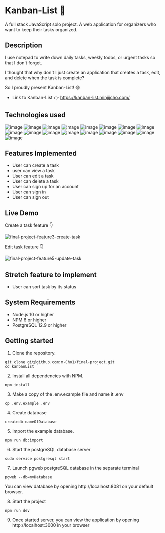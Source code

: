 # Kanban-List :memo:

A full stack JavaScript solo project.
A web application for organizers who want to keep their tasks organized.

## Description
I use notepad to write down daily tasks, weekly todos, or urgent tasks so that I don't forget.

I thought that why don't I just create an application that creates a task, edit, and delete when the task is complete?

So I proudly present Kanban-List! :smile:

* Link to Kanban-List :point_right: https://kanban-list.minjijcho.com/

## Technologies used

![image](https://user-images.githubusercontent.com/96744088/185199905-96d095cd-fb35-4816-bcf2-49471023dcee.png)
![image](https://user-images.githubusercontent.com/96744088/185199847-4a5516f5-1e63-4c38-b914-a87515eb098a.png)
![image](https://user-images.githubusercontent.com/96744088/185200132-6174e088-dab1-4e82-989e-914bdd6b55de.png)
![image](https://user-images.githubusercontent.com/96744088/185200149-7e796535-ccff-4a9a-9c9a-e1641b560106.png)
![image](https://user-images.githubusercontent.com/96744088/185200163-475211a9-9b6c-40b2-b802-4e15405c1ead.png)
![image](https://user-images.githubusercontent.com/96744088/185200178-d731c662-c630-4879-80aa-3af8cb5d4715.png)
![image](https://user-images.githubusercontent.com/96744088/185200190-9c6bb110-8424-4577-9ae0-feb3b0d2b058.png)
![image](https://user-images.githubusercontent.com/96744088/185200207-83c1eacc-551c-48e7-85c9-4a0841e9df22.png)
![image](https://user-images.githubusercontent.com/96744088/185200223-2ca8d16a-cce0-4ac1-bf44-fa93724452fb.png)
![image](https://user-images.githubusercontent.com/96744088/185200241-16a4c172-01fa-491f-9417-bf23c4fd65b7.png)
![image](https://user-images.githubusercontent.com/96744088/185200259-6659b626-61a8-4788-8701-932857acec9e.png)
![image](https://user-images.githubusercontent.com/96744088/185200277-75a74235-05ed-4b36-9835-8af39a25500d.png)
![image](https://user-images.githubusercontent.com/96744088/185200293-bff78f17-8b68-4e65-8468-b09e1e74dfd1.png)
![image](https://user-images.githubusercontent.com/96744088/185201886-ccdb0b7a-214a-493d-b8be-4dcd20e1e42a.png)
![image](https://user-images.githubusercontent.com/96744088/185201183-b235f7ad-da62-430c-8a54-399e82696f83.png)
![image](https://user-images.githubusercontent.com/96744088/185201225-089fe5d4-61c2-48d3-af80-8198cd4d5847.png)
![image](https://user-images.githubusercontent.com/96744088/185201295-8891fe32-3b50-4d6b-91a9-70d8929d80db.png)

## Features Implemented
* User can create a task
* user can view a task
* User can edit a task
* User can delete a task
* User can sign up for an account
* User can sign in
* User can sign out

## Live Demo

Create a task feature :point_down:

![final-project-feature3-create-task](https://user-images.githubusercontent.com/96744088/185204524-9c799c31-cfac-4092-9492-80d76626f086.gif)


Edit task feature :point_down:

![final-project-feature5-update-task](https://user-images.githubusercontent.com/96744088/185204394-d3aa57be-09ef-42ef-a91a-652b72227a1b.gif)

## Stretch feature to implement
* User can sort task by its status

## System Requirements
* Node.js 10 or higher
* NPM 6 or higher
* PostgreSQL 12.9 or higher

## Getting started

1. Clone the repository.
  ```
  git clone git@github.com:m-Cho1/final-project.git
  cd kanbanList
  ```
2. Install all dependencies with NPM.
  ```
  npm install
  ```
3. Make a copy of the .env.example file and name it .env
  ```
  cp .env.example .env
  ```
4. Create database
  ```
  createdb nameOfDatabase
  ```
5. Import the example database.
  ```
  npm run db:import
  ```
6. Start the postgreSQL database server
  ```
  sudo service postgresql start
  ```
7. Launch pgweb postgreSQL database in the separate terminal
  ```
  pgweb --db=myDatabase
  ```
  You can view database by opening http://localhost:8081 on your default browser.
  
8. Start the project
  ```
  npm run dev
  ```
9. Once started server, you can view the application by opening http://localhost:3000 in your browser

